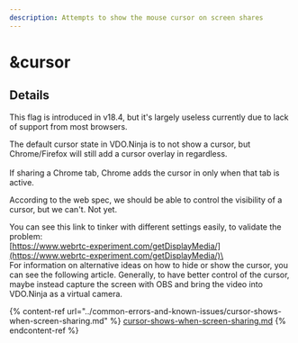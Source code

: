 ```yaml
---
description: Attempts to show the mouse cursor on screen shares
---
```


# \&cursor

## Details

This flag is introduced in v18.4, but it's largely useless currently due to lack of support from most browsers.

The default cursor state in VDO.Ninja is to not show a cursor, but Chrome/Firefox will still add a cursor overlay in regardless.  \
\
If sharing a Chrome tab, Chrome adds the cursor in only when that tab is active.

According to the web spec, we should be able to control the visibility of a cursor, but we can't.  Not yet. &#x20;

You can see this link to tinker with different settings easily, to validate the problem:\
[https://www.webrtc-experiment.com/getDisplayMedia/](https://www.webrtc-experiment.com/getDisplayMedia/)\
\
For information on alternative ideas on how to hide or show the cursor, you can see the following article.  Generally, to have better control of the cursor, maybe instead capture the screen with OBS and bring the video into VDO.Ninja as a virtual camera.

{% content-ref url="../common-errors-and-known-issues/cursor-shows-when-screen-sharing.md" %}
[cursor-shows-when-screen-sharing.md](../common-errors-and-known-issues/cursor-shows-when-screen-sharing.md)
{% endcontent-ref %}

